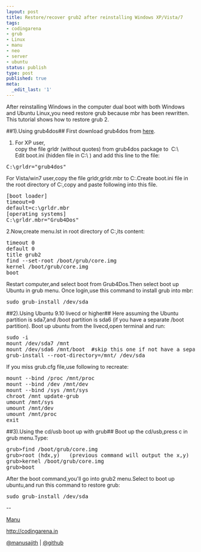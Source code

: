 ```yaml
---
layout: post
title: Restore/recover grub2 after reinstalling Windows XP/Vista/7
tags:
- codingarena
- grub
- Linux
- manu
- neo
- server
- ubuntu
status: publish
type: post
published: true
meta:
  _edit_last: '1'
---
```

After reinstalling Windows in the computer dual boot with both Windows and Ubuntu Linux,you need restore grub because mbr has been rewritten. This tutorial shows how to restore grub 2.

##1).Using grub4dos##
First download grub4dos from <a title="click to download grub4dos" href="http://download.gna.org/grub4dos/" target="_blank">here</a>.<br>

1. For XP user,<br>
copy the file grldr (without quotes) from grub4dos package to 
C:\ <br>
Edit boot.ini  (hidden file in C:\ ) and add this line to the file:
<pre>C:\grldr="grub4dos"</pre>
For Vista/win7 user,copy the file grldr,grldr.mbr to C:\.Create boot.ini file in the root directory of C:\,copy and paste following into this file.
<pre>[boot loader]
timeout=0
default=c:\grldr.mbr
[operating systems]
C:\grldr.mbr="Grub4Dos"</pre>
2.Now,create menu.lst in root directory of C:,its content:
<pre>timeout 0
default 0
title grub2
find --set-root /boot/grub/core.img
kernel /boot/grub/core.img
boot</pre>
Restart computer,and select boot from Grub4Dos.Then select boot up Ubuntu in grub menu.
Once login,use this command to install grub into mbr:
<pre>sudo grub-install /dev/sda</pre>
##2).Using Ubuntu 9.10 livecd or higher##
Here assuming the Ubuntu partition is sda7,and /boot partition is sda6 (if you have a separate /boot partition).
Boot up ubuntu from the livecd,open terminal and run:
<pre>sudo -i
mount /dev/sda7 /mnt
mount /dev/sda6 /mnt/boot  #skip this one if not have a separate /boot partition
grub-install --root-directory=/mnt/ /dev/sda</pre>
If you miss grub.cfg file,use following to recreate:
<pre>mount --bind /proc /mnt/proc
mount --bind /dev /mnt/dev
mount --bind /sys /mnt/sys
chroot /mnt update-grub
umount /mnt/sys
umount /mnt/dev
umount /mnt/proc
exit</pre>
##3).Using the cd/usb boot up with grub##
Boot up the cd/usb,press c in grub menu.Type:
<pre>grub&gt;find /boot/grub/core.img
grub&gt;root (hdx,y)   (previous command will output the x,y)
grub&gt;kernel /boot/grub/core.img
grub&gt;boot</pre>
After the boot command,you'll go into grub2 menu.Select to boot up ubuntu,and run this command to restore grub:
<pre>sudo grub-install /dev/sda</pre>
--

<a title="Neo" href="http://facebook.com/manusajith" target="_blank">Manu</a>

<a title="Codingarena" href="http://codingarena.in" target="_blank">http://codingarena.in</a>

<a href="http://twitter.com/manusajith" title="Twitter">@manusajith</a> | <a href="http://github.com/manusajith" title="Github">@github</a>